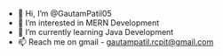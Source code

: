 - 👋 Hi, I’m @GautamPatil05
- 👀 I’m interested in MERN Development
- 🌱 I’m currently learning Java Development
- 📫 Reach me on gmail - gautampatil.rcpit@gmail.com

<!---
GautamPatil05/GautamPatil05 is a ✨ special ✨ repository because its `README.md` (this file) appears on your GitHub profile.
You can click the Preview link to take a look at your changes.
--->
